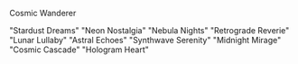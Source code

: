  Cosmic Wanderer
 
"Stardust Dreams"
"Neon Nostalgia"
"Nebula Nights"
"Retrograde Reverie"
"Lunar Lullaby"
"Astral Echoes"
"Synthwave Serenity"
"Midnight Mirage"
"Cosmic Cascade"
"Hologram Heart"
